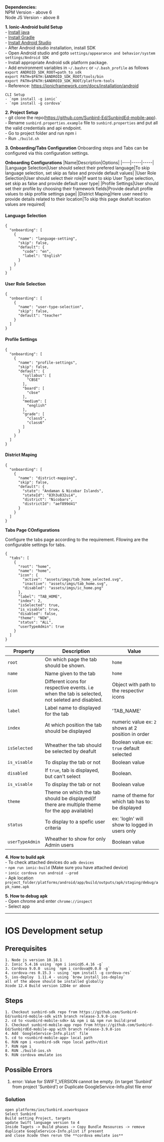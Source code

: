 **Dependencies:**    
NPM Version - above 6    
Node JS Version - above 8    

**1. Ionic-Android build Setup**    
    - [Install java](https://www.oracle.com/technetwork/java/javase/downloads/jdk8-downloads-2133151.html)    
    - [Install Gradle](https://gradle.org/install/)    
    - [Install Android Studio](https://developer.android.com/studio/)   
    - After Android studio installation, install SDK    
    - Open Android studio and goto `settings/appearance and behavior/system settings/Android SDK`    
    - Install appropriate Android sdk platform package.    
    - Add environment variables in `~/.bashrc` or `~/.bash_profile` as follows    
        ```export ANDROID_SDK_ROOT=path_to_sdk```    
        ```export PATH=$PATH:$ANDROID_SDK_ROOT/tools/bin```    
        ```export PATH=$PATH:$ANDROID_SDK_ROOT/platform-tools```    
    - Reference: https://ionicframework.com/docs/installation/android    
 
    CLI Setup    
    - `npm install -g ionic`   
    - `npm install -g cordova`   

**2. Project Setup**    
    - git clone the repo(https://github.com/Sunbird-Ed/SunbirdEd-mobile-app).    
    - Rename `sunbird.properties.example` file to `sunbird.properties` and put all the valid credentials and api endpoint.    
    - Go to project folder and run npm i    
    - Run `./build.sh`    

**3. Onboarding/Tabs Configuration**
    Onboarding steps and Tabs can be configured via this configuration settings.

**Onboarding Configurations**
|Name|Description|Options|
|----|-----|-----|
|Language Selection|User should select their prefered language|To skip language selection, set skip as false and provide default values|
|User Role Selection|User should select their role|If want to skip User Type selection, set skip as false and provide default user type|
|Profile Settings|User should set their profile by choosing their framework fields|Provide deafult profile values to skip profile settings page|
|District Maping|Here user need to provide details related to their location|To skip this page deafult location values are required|

#### Language Selection
```
{
  "onboarding": [
    {
      "name": "language-setting",
      "skip": false,
      "default": {
        "code": "en",
        "label": "English"
      }
    }
  ]
}
```

#### User Role Selection
```
{
  "onboarding": [
    {
      "name": "user-type-selection",
      "skip": false,
      "default": "teacher"
    }
  ]
}
```

#### Profile Settings
```
{
  "onboarding": [
    {
      "name": "profile-settings",
      "skip": false,
      "default": {
        "syllabus": [
          "CBSE"
        ],
        "board": [
          "cbse"
        ],
        "medium": [
          "english"
        ],
        "grade": [
          "class5",
          "class6"
        ]
      }
    }
  ]
}
```
#### District Maping
```
{
  "onboarding": [
    {
      "name": "district-mapping",
      "skip": false,
      "default": {
        "state": "Andaman & Nicobar Islands",
        "stateId": "83h3u832ui4",
        "district": "Nicobars",
        "districtId": "aef899d41"
      }
    }
  ]
}
```

**Tabs Page COnfigurations**

Configure the tabs page according to the requirement. Fllowing are the configurable settings for tabs.

```
{
  "tabs": [
    {
      "root": "home",
      "name": "home",
      "icon": {
        "active": "assets/imgs/tab_home_selected.svg",
        "inactive": "assets/imgs/tab_home.svg",
        "disabled": "assets/imgs/ic_home.png"
      },
      "label": "TAB_HOME",
      "index": 2,
      "isSelected": true,
      "is_visable": true,
      "disabled": false,
      "theme": "NEW",
      "status": "ALL",
      "userTypeAdmin": true
    }
  ]
}
```

|Property|Description|Value|
|----|----|----|
|`root`|On which page the tab should be shown.|`home`|
|`name`|Name given to the tab|`home`|
|`icon`|Different icons for respective events. i.e when the tab is selected, not seleted and disabled.|Object with path to the respectivr icons|
|`label`|Label name to displayed for the tab|'TAB_NAME'|
|`index`|At which position the tab should be displayed|numeric value ex: `2` shows at 2 position in order|
|`isSelected`|Wheather the tab should be selected by deafult|Boolean value ex: `true` default selected|
|`is_visable`|To display the tab or not|Boolean value|
|`disabled`|If `true`, tab is displayed, but can't select|Boolean. |
|`is_visable`|To display the tab or not|Boolean value|
|`theme`|Theme on which the tab should be displayed(If there are multiple theme for the app available)|name of theme for which tab has to be displayed|
|`status`|To display to a spefic user criteria|ex: 'logIn' will show to logged in users only|
|`userTypeAdmin`|Wheather to show for only Admin users|Boolean value|
  

**4. How to build apk**    
    - To check attached devices do `adb devices`    
    - `npm run ionic-build` (Make sure you have attached device)    
    - `ionic cordova run android --prod`    
    - Apk location `project_folder/platforms/android/app/build/outputs/apk/staging/debug/apk_name.apk`    

**5. How to debug apk**    
    - Open chrome and enter `chrome://inspect`    
    - Select app    

---------------------------------------
# IOS Development setup
## Prerequisites
    1. Node js version 10.18.1
    2. Ionic 5.4.16 using `npm i ionic@5.4.16 -g`
    3. Cordova 9.0.0  using `npm i cordova@9.0.0 -g`
    4. cordova-res 0.15.3 - using `npm install -g cordova-res`
    5. ios-deploy  1.11.4 - using `brew install ios-deploy`
    all of the above should be installed globally
    Xcode 12.4 Build version 12D4e or above
    
## Steps
    1. Checkout sunbird-sdk repo from https://github.com/Sunbird-Ed/sunbird-mobile-sdk with branch release-3.9.0-ios
    2. cd to <sunbird-mobile-sdk> && npm i && npm run build:prod
    3. Checkout sunbird-mobile-app repo from https://github.com/Sunbird-Ed/SunbirdEd-mobile-app with branch release-3.9.0-ios
    4. Add `GoogleService-Info.plist` file
    5. cd to <sunbird-mobile-app> local path
    6. RUN npm i <sunbird-sdk repo local path>/dist
    7. RUN npm i
    8. RUN ./build-ios.sh
    9. RUN cordova emulate ios
## Possible Errors 
1. error: Value for SWIFT_VERSION cannot be empty. (in target 'Sunbird' from project 'Sunbird') or Duplicate GoogleService-Info.plist file error
### Solution
    open platforms/ios/Sunbird.xcworkspace 
    Select Sunbird 
    Build setting Project, targets
    update Swift language version to 4 
    Inside Tagets -> Build phases -> Copy Bundle Resources -> remove duplicate GoogleService-Info.plist if present
    and close Xcode then rerun the **cordova emulate ios**
